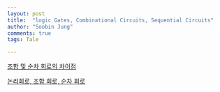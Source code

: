 ```yaml
---
layout: post
title:  "logic Gates, Combinational Circuits, Sequential Circuits"
author: "Soobin Jung"
comments: true
tags: Tale

---
```


[조합 및 순차 회로의 차이점](https://www.geeksforgeeks.org/difference-between-combinational-and-sequential-circuit/)

[논리회로, 조합 회로, 순차 회로](https://ko.wikipedia.org/wiki/%EB%85%BC%EB%A6%AC_%ED%9A%8C%EB%A1%9C)